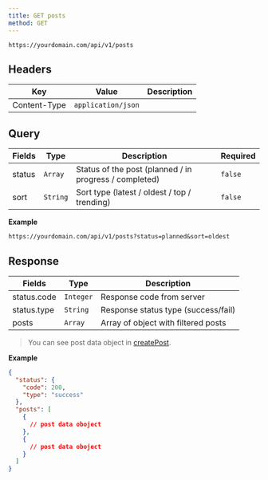```yaml
---
title: GET posts
method: GET
---
```


```
https://yourdomain.com/api/v1/posts
```

## Headers

| Key          | Value              | Description |
| ------------ | ------------------ | ----------- |
| Content-Type | `application/json` |             |

## Query

| Fields | Type     | Description                                            | Required |
| ------ | -------- | ------------------------------------------------------ | -------- |
| status | `Array`  | Status of the post (planned / in progress / completed) | `false`  |
| sort   | `String` | Sort type (latest / oldest / top / trending)           | `false`  |

**Example**

```
https://yourdomain.com/api/v1/posts?status=planned&sort=oldest
```

## Response

| Fields      | Type      | Description                         |
| ----------- | --------- | ----------------------------------- |
| status.code | `Integer` | Response code from server           |
| status.type | `String`  | Response status type (success/fail) |
| posts       | `Array`   | Array of object with filtered posts |

> You can see post data object in [createPost](/api/v1/post/create-post).

**Example**

```json
{
  "status": {
    "code": 200,
    "type": "success"
  },
  "posts": [
    {
      // post data oboject
    },
    {
      // post data oboject
    }
  ]
}
```
